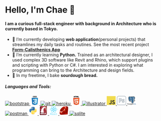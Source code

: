 <h1>Hello, I'm Chae 🦋 </h1>
<h4>I am a curious full-stack engineer with background in Architecture who is currently based in Tokyo.</h4>


- 🔭 I’m currently developing **web application**(personal projects) that streamlines my daily tasks and routines. See the most recent project <a href="https://github.com/chaeshin/form_calisthenics_app" target="_blank" rel="noreferrer">**Form-Calisthenics App**</a>
- 🌱 I’m currently learning **Python.** Trained as an architectural designer, I used complex 3D software like Revit and Rhino, which support plugins and scripting with Python or C#. I am interested in exploring what programming can bring to the Architecture and design fields.
- 🍞 In my freetime, I bake **sourdough bread.**

<h5 align="left">Languages and Tools:</h5>
<p align="left"> 

<script src="
https://cdn.jsdelivr.net/npm/simple-icons@13.9.0/index.min.js
"></script>

  <a href="https://getbootstrap.com" target="_blank" rel="noreferrer"> 
    <img src="http://www.w3.org/2000/svg" alt="bootstrap" width="30" height="30"/>
  </a> 

  <a href="https://www.w3schools.com/css/" target="_blank" rel="noreferrer"> 
    <img src="https://raw.githubusercontent.com/devicons/devicon/master/icons/css3/css3-original-wordmark.svg" alt="css3" width="30" height="30"/> 
  </a> 
  
  <a href="https://git-scm.com/" target="_blank" rel="noreferrer"> 
    <img src="https://www.vectorlogo.zone/logos/git-scm/git-scm-icon.svg" alt="git" width="30" height="30"/> 
  </a> 
  
  <a href="https://heroku.com" target="_blank" rel="noreferrer"> 
    <img src="https://www.vectorlogo.zone/logos/heroku/heroku-icon.svg" alt="heroku" width="30" height="30"/> 
  </a> 
  
  <a href="https://www.w3.org/html/" target="_blank" rel="noreferrer"> 
    <img src="https://raw.githubusercontent.com/devicons/devicon/master/icons/html5/html5-original-wordmark.svg" alt="html5" width="30" height="30"/> 
  </a> 
  
  <a href="https://www.adobe.com/in/products/illustrator.html" target="_blank" rel="noreferrer"> 
    <img src="https://www.vectorlogo.zone/logos/adobe_illustrator/adobe_illustrator-icon.svg" alt="illustrator" width="30" height="30"/> 
  </a> 
  
  <a href="https://developer.mozilla.org/en-US/docs/Web/JavaScript" target="_blank" rel="noreferrer"> 
    <img src="https://raw.githubusercontent.com/devicons/devicon/master/icons/javascript/javascript-original.svg" alt="javascript" width="30" height="30"/> 
  </a> 
  
  <a href="https://www.photoshop.com/en" target="_blank" rel="noreferrer"> 
    <img src="https://raw.githubusercontent.com/devicons/devicon/master/icons/photoshop/photoshop-line.svg" alt="photoshop" width="30" height="30"/> 
  </a> 
  
  <a href="https://www.postgresql.org" target="_blank" rel="noreferrer"> 
    <img src="https://raw.githubusercontent.com/devicons/devicon/master/icons/postgresql/postgresql-original-wordmark.svg" alt="postgresql" width="30" height="30"/> 
  </a> 
  
  <a href="https://postman.com" target="_blank" rel="noreferrer"> 
    <img src="https://www.vectorlogo.zone/logos/getpostman/getpostman-icon.svg" alt="postman" width="30" height="30"/> 
  </a> 
  
  <a href="https://www.python.org" target="_blank" rel="noreferrer"> 
    <img src="https://raw.githubusercontent.com/devicons/devicon/master/icons/python/python-original.svg" alt="python" width="30" height="30"/> 
  </a> 
  
  <a href="https://rubyonrails.org" target="_blank" rel="noreferrer"> 
    <img src="https://raw.githubusercontent.com/devicons/devicon/master/icons/rails/rails-original-wordmark.svg" alt="rails" width="30" height="30"/> 
  </a> 
  
  <a href="https://reactjs.org/" target="_blank" rel="noreferrer"> 
    <img src="https://raw.githubusercontent.com/devicons/devicon/master/icons/react/react-original-wordmark.svg" alt="react" width="30" height="30"/> 
  </a> 
  
  <a href="https://www.ruby-lang.org/en/" target="_blank" rel="noreferrer"> 
    <img src="https://raw.githubusercontent.com/devicons/devicon/master/icons/ruby/ruby-original.svg" alt="ruby" width="30" height="30"/> 
  </a> 
  
  <a href="https://www.sqlite.org/" target="_blank" rel="noreferrer"> 
    <img src="https://www.vectorlogo.zone/logos/sqlite/sqlite-icon.svg" alt="sqlite" width="30" height="30"/> 
  </a> 
  
</p>
